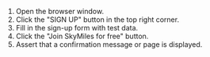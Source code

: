 1. Open the browser window.
2. Click the "SIGN UP" button in the top right corner.
3. Fill in the sign-up form with test data.
4. Click the "Join SkyMiles for free" button.
5. Assert that a confirmation message or page is displayed.